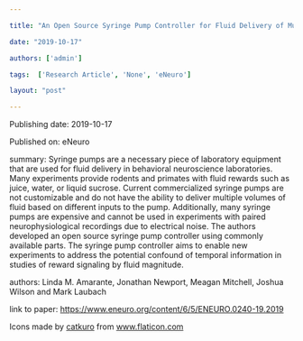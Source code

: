 ---
title: "An Open Source Syringe Pump Controller for Fluid Delivery of Multiple Volumes"
date: "2019-10-17"
authors: ['admin']
tags:  ['Research Article', 'None', 'eNeuro']
layout: "post"
---
Publishing date: 2019-10-17

Published on: eNeuro

summary: Syringe pumps are a necessary piece of laboratory equipment that are used for fluid delivery in behavioral neuroscience laboratories. Many experiments provide rodents and primates with fluid rewards such as juice, water, or liquid sucrose. Current commercialized syringe pumps are not customizable and do not have the ability to deliver multiple volumes of fluid based on different inputs to the pump. Additionally, many syringe pumps are expensive and cannot be used in experiments with paired neurophysiological recordings due to electrical noise. The authors developed an open source syringe pump controller using commonly available parts. The syringe pump controller aims to enable new experiments to address the potential confound of temporal information in studies of reward signaling by fluid magnitude.

authors: Linda M. Amarante, Jonathan Newport, Meagan Mitchell, Joshua Wilson and Mark Laubach

link to paper: https://www.eneuro.org/content/6/5/ENEURO.0240-19.2019

Icons made by <a href="https://www.flaticon.com/free-icon/bookshelves_3576884" title="catkuro">catkuro</a> from <a href="https://www.flaticon.com/" title="Flaticon"> www.flaticon.com</a>